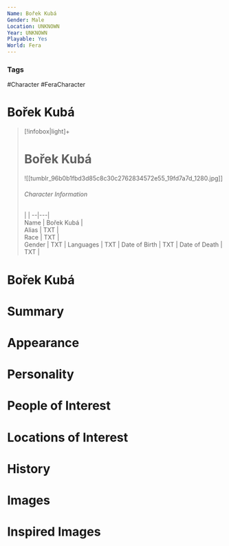 ```yaml
---
Name: Bořek Kubá
Gender: Male
Location: UNKNOWN
Year: UNKNOWN
Playable: Yes
World: Fera
---
```


### Tags
#Character #FeraCharacter 

# Bořek Kubá

> [!infobox|light]+  
> # Bořek Kubá  
> ![[tumblr_96b0b1fbd3d85c8c30c2762834572e55_19fd7a7d_1280.jpg]]
> ###### Character Information
>  |   |
> --|---|  
> Name | Bořek Kubá |  
> Alias | TXT |  
> Race | TXT |  
> Gender | TXT |
> Languages | TXT |
> Date of Birth | TXT |
> Date of Death | TXT |

# Bořek Kubá

# Summary

# Appearance

# Personality

# People of Interest

# Locations of Interest

# History

# Images

# Inspired Images
